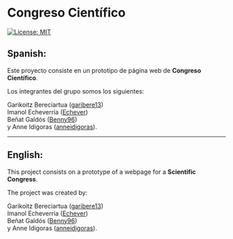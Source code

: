 # Congreso Científico

[![License: MIT](https://img.shields.io/badge/License-MIT-yellow.svg)](https://opensource.org/licenses/MIT)

## Spanish:

Este proyecto consiste en un prototipo de página web de **Congreso Científico**.

Los integrantes del grupo somos los siguientes: <br>

Garikoitz Bereciartua ([garibere13](https://github.com/garibere13 "Perfil de GitHub de Gari Bereciartua")) <br>
Imanol Echeverría ([Echever](https://github.com/Echever "Perfil de GitHub de Imanol Echeverría")) <br>
Beñat Galdós ([Benny96](https://github.com/Benny96 "Perfil de GitHub de Beñat Galdós")) <br>
y Anne Idigoras ([anneidigoras](https://github.com/anneidigoras "Perfil de GitHub de Anne Idigoras")).

____

## English:

This project consists on a prototype of a webpage for a **Scientific Congress**.

The project was created by: <br>

Garikoitz Bereciartua ([garibere13](https://github.com/garibere13 "Gari Bereciartua's GitHub Profile")) <br>
Imanol Echeverría ([Echever](https://github.com/Echever "Imanol Echeverría's GitHub Profile")) <br>
Beñat Galdós ([Benny96](https://github.com/Benny96 "Beñat Galdós' GitHub Profile")) <br>
y Anne Idigoras ([anneidigoras](https://github.com/anneidigoras "Anne Idigoras' GitHub Profile")).
